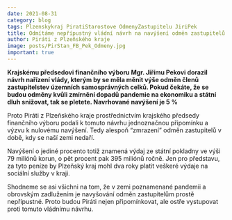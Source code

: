 ```yaml
---
date: 2021-08-31
category: blog
tags: Plzenskykraj PiratiStarostove OdmenyZastupitelu JiriPek 
title: Odmítáme nepřípustný vládní návrh na navýšení odměn zastupitelů
author: Piráti z Plzeňského kraje
image: posts/PirStan_FB_Pek_Odmeny.jpg
important: true
---
```


**Krajskému předsedovi finančního výboru Mgr. Jiřímu Pekovi dorazil návrh nařízení vlády, kterým by se měla měnit výše odměn členů zastupitelstev územních samosprávných celků. Pokud čekáte, že se budou odměny kvůli zmírnění dopadů pandemie na ekonomiku a státní dluh snižovat, tak se pletete. Navrhované navýšení je 5 %**

Proto Piráti z Plzeňského kraje prostřednictvím krajského předsedy finančního výboru podali k tomuto návrhu jednoznačnou připomínku a výzvu k nulovému navýšení. Tedy alespoň “zmrazení” odměn zastupitelů v době, kdy se naší zemi nedaří.

Navýšení o jediné procento totiž znamená výdaj ze státní pokladny ve výši 79 miliónů korun, o pět procent pak 395 miliónů ročně. Jen pro představu, za tyto peníze by Plzeňský kraj mohl dva roky platit veškeré výdaje na sociální služby v kraji.

Shodneme se asi všichni na tom, že v zemi poznamenané pandemii a obrovským zadlužením je navyšování odměn zastupitelům prostě nepřípustné. Proto budou Piráti nejen připomínkovat, ale ostře vystupovat proti tomuto vládnímu návrhu.
